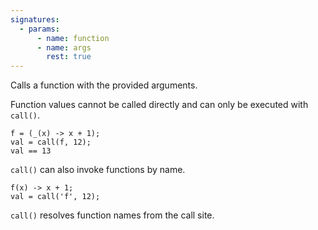 ```yaml
---
signatures:
  - params:
      - name: function
      - name: args
        rest: true
---
```


Calls a function with the provided arguments.

Function values cannot be called directly and can only be executed with
`call()`.

```scarpet
f = (_(x) -> x + 1);
val = call(f, 12);
val == 13
```

`call()` can also invoke functions by name.

```scarpet
f(x) -> x + 1;
val = call('f', 12);
```

`call()` resolves function names from the call site.
